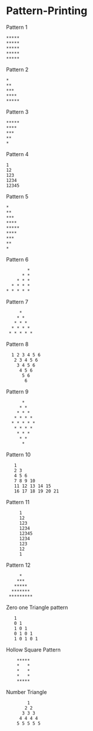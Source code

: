 # Pattern-Printing

Pattern 1

    *****
    *****
    *****
    *****
    *****

Pattern 2

    *
    **
    ***
    ****
    *****

Pattern 3
    
    *****
    ****
    ***
    **
    *

Pattern 4

    1
    12
    123
    1234
    12345

Pattern 5

    *
    **
    ***
    ****
    *****
    ****
    ***
    **
    *


Pattern 6

            *
          * *
        * * *
      * * * *
    * * * * *



Pattern 7

         *
        * *
       * * *
      * * * *
     * * * * *

Pattern 8

      1 2 3 4 5 6
       2 3 4 5 6
        3 4 5 6
         4 5 6
          5 6
           6

Pattern 9

          *
         * *
        * * *
       * * * *
      * * * * *
       * * * *
        * * *
         * *
          *

Pattern 10

       1
       2 3
       4 5 6
       7 8 9 10
       11 12 13 14 15
       16 17 18 19 20 21

Pattern 11

         1
         12
         123
         1234
         12345
         1234
         123
         12
         1

Pattern 12

         *
        ***
       *****
      *******
     *********

Zero one Triangle pattern

       1
       0 1
       1 0 1
       0 1 0 1
       1 0 1 0 1

Hollow Square Pattern 

        *****
        *   *
        *   *
        *   *
        *****
      
Number Triangle 

            1
           2 2
          3 3 3
         4 4 4 4
        5 5 5 5 5



